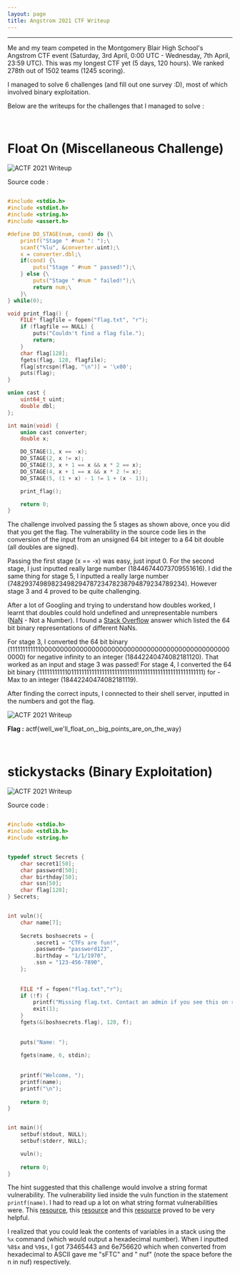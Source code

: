```yaml
---
layout: page
title: Angstrom 2021 CTF Writeup
---
```

<hr/>

Me and my team competed in the Montgomery Blair High School's Angstrom CTF event (Saturday, 3rd April, 0:00 UTC - Wednesday, 7th April, 23:59 UTC). This was my longest CTF yet (5 days, 120 hours). We ranked 278th out of 1502 teams (1245 scoring).

I managed to solve 6 challenges (and fill out one survey :D), most of which involved binary exploitation.

Below are the writeups for the challenges that I managed to solve :

<br/>

# Float On (Miscellaneous Challenge)

![ACTF 2021 Writeup](/assets/img/ctfImages/actf2021/img1.png)

Source code :

``` c

#include <stdio.h>
#include <stdint.h>
#include <string.h>
#include <assert.h>

#define DO_STAGE(num, cond) do {\
    printf("Stage " #num ": ");\
    scanf("%lu", &converter.uint);\
    x = converter.dbl;\
    if(cond) {\
        puts("Stage " #num " passed!");\
    } else {\
        puts("Stage " #num " failed!");\
        return num;\
    }\
} while(0);

void print_flag() {
    FILE* flagfile = fopen("flag.txt", "r");
    if (flagfile == NULL) {
        puts("Couldn't find a flag file.");
        return;
    }
    char flag[128];
    fgets(flag, 128, flagfile);
    flag[strcspn(flag, "\n")] = '\x00';
    puts(flag);
}

union cast {
    uint64_t uint;
    double dbl;
};

int main(void) {
    union cast converter;
    double x;

    DO_STAGE(1, x == -x);
    DO_STAGE(2, x != x);
    DO_STAGE(3, x + 1 == x && x * 2 == x);
    DO_STAGE(4, x + 1 == x && x * 2 != x);
    DO_STAGE(5, (1 + x) - 1 != 1 + (x - 1));

    print_flag();

    return 0;
}

```

The challenge involved passing the 5 stages as shown above, once you did that you get the flag. The vulnerability in the source code lies in the conversion of the input from an unsigned 64 bit integer to a 64 bit double (all doubles are signed). 

Passing the first stage (x == -x) was easy, just input 0. For the second stage, I just inputted really large number (18446744073709551616). I did the same thing for stage 5, I inputted a really large number (7482937498982349829478723478238794879234789234). However stage 3 and 4 proved to be quite challenging. 

After a lot of Googling and trying to understand how doubles worked, I learnt that doubles could hold undefined and unrepresentable numbers (<a href="https://en.wikipedia.org/wiki/NaN" target="_blank">NaN</a> - Not a Number). I found a <a href="https://stackoverflow.com/questions/36151158/how-are-nan-and-infinity-of-a-float-or-double-stored-in-memory" target="_blank">Stack Overflow</a> answer which listed the 64 bit binary representations of different NaNs.

For stage 3, I converted the 64 bit binary (1111111111110000000000000000000000000000000000000000000000000000) for negative infinity to an integer (18442240474082181120). That worked as an input and stage 3 was passed! For stage 4, I converted the 64 bit binary (1111111111101111111111111111111111111111111111111111111111111111) for -Max to an integer (18442240474082181119). 

After finding the correct inputs, I connected to their shell server, inputted in the numbers and got the flag.

![ACTF 2021 Writeup](/assets/img/ctfImages/actf2021/img2.png)

**Flag :** actf{well_we'll_float_on,_big_points_are_on_the_way}

<br/>

# stickystacks (Binary Exploitation)

![ACTF 2021 Writeup](/assets/img/ctfImages/actf2021/img3.png)

Source code :

```c

#include <stdio.h>
#include <stdlib.h>
#include <string.h>


typedef struct Secrets {
    char secret1[50];
    char password[50];
    char birthday[50];
    char ssn[50];
    char flag[128];
} Secrets;


int vuln(){
    char name[7];
    
    Secrets boshsecrets = {
        .secret1 = "CTFs are fun!",
        .password= "password123",
        .birthday = "1/1/1970",
        .ssn = "123-456-7890",
    };
    
    
    FILE *f = fopen("flag.txt","r");
    if (!f) {
        printf("Missing flag.txt. Contact an admin if you see this on remote.");
        exit(1);
    }
    fgets(&(boshsecrets.flag), 128, f);
    
    
    puts("Name: ");
    
    fgets(name, 6, stdin);
    
    
    printf("Welcome, ");
    printf(name);
    printf("\n");
    
    return 0;
}


int main(){
    setbuf(stdout, NULL);
    setbuf(stderr, NULL);

    vuln();
    
    return 0;
}

```

The hint suggested that this challenge would involve a string format vulnerability. The vulnerability lied inside the vuln function in the statement `printf(name)`. I had to read up a lot on what string format vulnerabilities were. This <a href="https://web.ecs.syr.edu/~wedu/Teaching/cis643/LectureNotes_New/Format_String.pdf" target="_blank">resource</a>, this <a href="https://www.exploit-db.com/docs/english/28476-linux-format-string-exploitation.pdf" target="_blank">resource</a> and this <a href="https://owasp.org/www-community/attacks/Format_string_attack" target="_blank">resource</a> proved to be very helpful.

I realized that you could leak the contents of variables in a stack using the `%x` command (which would output a hexadecimal number). When I inputted `%8$x` and `%9$x`, I got 73465443 and 6e756620 which when converted from hexadecimal to ASCII gave me "sFTC" and " nuf" (note the space before the n in nuf) respectively.

